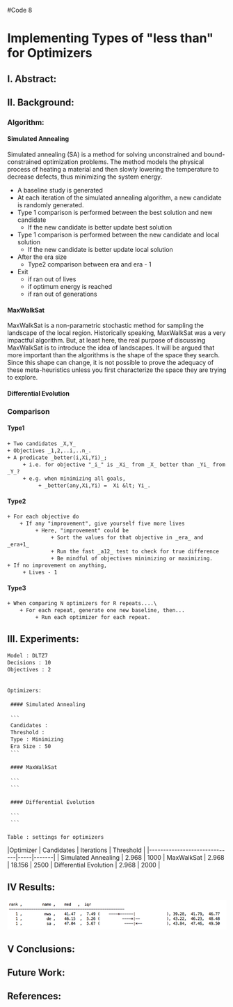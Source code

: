 #Code 8

# Implementing Types of "less than" for Optimizers

## I. Abstract:
    

## II. Background:   

### Algorithm:

#### Simulated Annealing
Simulated annealing (SA) is a method for solving unconstrained and bound-constrained optimization problems. The method models the physical process of heating a material and then slowly lowering the temperature to decrease defects, thus minimizing the system energy.<br>
* A baseline study is generated
* At each iteration of the simulated annealing algorithm, a new candidate is randomly generated. 
* Type 1 comparison is performed between the best solution and new candidate 
    * If the new candidate is better update best solution
* Type 1 comparison is performed between the new candidate and local solution
    * If the new candidate is better update local solution
* After the era size
    * Type2 comparison between era and era - 1
* Exit 
    * if ran out of lives
    * if optimum energy is reached
    * if ran out of generations

#### MaxWalkSat

MaxWalkSat is a non-parametric stochastic method for sampling the landscape of the local region. Historically speaking, MaxWalkSat was a very impactful algorithm. But, at least here, the real purpose of discussing MaxWalkSat is to introduce the idea of landscapes. It will be argued that more important than the algorithms is the shape of the space they search. Since this shape can change, it is not possible to prove the adequacy of these meta-heuristics unless you first characterize the space they are trying to explore.

#### Differential Evolution

### Comparison

#### Type1
    + Two candidates _X,Y_
    + Objectives _1,2,..i,..n_.
    + A predicate _better(i,Xi,Yi)_;
         + i.e. for objective "_i_" is _Xi_ from _X_ better than _Yi_ from _Y_?
         + e.g. when minimizing all goals,
              + _better(any,Xi,Yi) =  Xi &lt; Yi_.
#### Type2
    + For each objective do
        + If any "improvement", give yourself five more lives
             + Here, "improvement" could be
                  + Sort the values for that objective in _era_ and _era+1_
                  + Run the fast _a12_ test to check for true difference
                  + Be mindful of objectives minimizing or maximizing.
    + If no improvement on anything,
         + Lives - 1
#### Type3
    + When comparing N optimizers for R repeats....\
        + For each repeat, generate one new baseline, then...
             + Run each optimizer for each repeat.

## III. Experiments: 

    Model : DLTZ7
    Decisions : 10
    Objectives : 2
    
    
    Optimizers:
     
     #### Simulated Annealing 
     
     ```
     Candidates : 
     Threshold : 
     Type : Minimizing
     Era Size : 50 
     ```
     
     #### MaxWalkSat
     
     ```
     ```
     
     #### Differential Evolution
     
     ```
     ```
    
    Table : settings for optimizers 

|Optimizer   | Candidates   | Iterations | Threshold | 
|------------------------------|-----|-------|
| Simulated Annealing    | 2.968  | 1000
| MaxWalkSat    | 2.968  | 18.156 | 2500
| Differential Evolution    | 2.968  | 2000 |
    

## IV Results: 

![statistical results](./imgs/rdiv.png)

## V Conclusions:

## Future Work:
   
   
## References:
